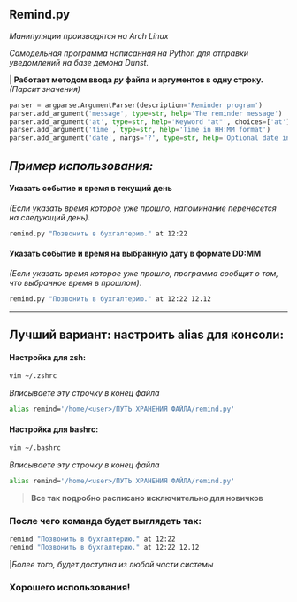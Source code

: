 <b>Remind.py</b> 
-------------------------------
<i>Манипуляции производятся на Arch Linux</i>

<i>Самодельная программа написанная на Python для отправки уведомлений на базе демона Dunst.</i>

| <b>Работает методом ввода <i>py</i> файла и аргументов в одну строку.</b> <i>(Парсит значения)</i>

~~~python
parser = argparse.ArgumentParser(description='Reminder program')
parser.add_argument('message', type=str, help='The reminder message')
parser.add_argument('at', type=str, help='Keyword "at"', choices=['at'])
parser.add_argument('time', type=str, help='Time in HH:MM format')
parser.add_argument('date', nargs='?', type=str, help='Optional date in DD.MM format')
~~~


## _Пример использования:_

#### Указать событие и время в текущий день 
_(Если указать время которое уже прошло, напоминание перенесется на следующий день)_.
~~~bash
remind.py "Позвонить в бухгалтерию." at 12:22
~~~

#### Указать событие и время на выбранную дату в формате DD:MM 
_(Если указать время которое уже прошло, программа сообщит о том, что выбранное время в прошлом)_.
~~~bash
remind.py "Позвонить в бухгалтерию." at 12:22 12.12
~~~

-------------------------------
## Лучший вариант: настроить alias для консоли:
#### Настройка для zsh:
~~~bash
vim ~/.zshrc
~~~
_Вписываете эту строчку в конец файла_
~~~bash
alias remind='/home/<user>/ПУТЬ ХРАНЕНИЯ ФАЙЛА/remind.py'
~~~

#### Настройка для bashrc:
~~~bash
vim ~/.bashrc
~~~
_Вписываете эту строчку в конец файла_
~~~bash
alias remind='/home/<user>/ПУТЬ ХРАНЕНИЯ ФАЙЛА/remind.py'
~~~

><b>Все так подробно расписано исключительно для новичков</b>

### После чего команда будет выглядеть так:
~~~bash
remind "Позвонить в бухгалтерию." at 12:22
remind "Позвонить в бухгалтерию." at 12:22 12.12
~~~

|_Более того, будет доступна из любой части системы_

### Хорошего использования!


